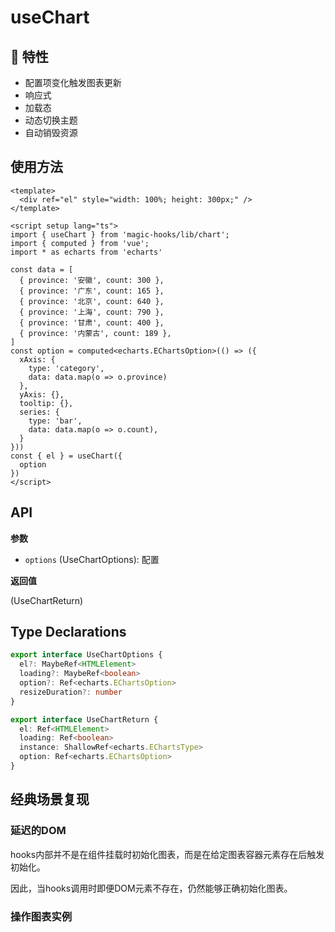 # useChart

<Example title="useChart">
  <useChart />
</Example>

## 🚀 特性

- 配置项变化触发图表更新
- 响应式
- 加载态
- 动态切换主题
- 自动销毁资源

## 使用方法

<Example>
  <useChart-2 />
</Example>

```vue
<template>
  <div ref="el" style="width: 100%; height: 300px;" />
</template>

<script setup lang="ts">
import { useChart } from 'magic-hooks/lib/chart';
import { computed } from 'vue';
import * as echarts from 'echarts'

const data = [
  { province: '安徽', count: 300 },
  { province: '广东', count: 165 },
  { province: '北京', count: 640 },
  { province: '上海', count: 790 },
  { province: '甘肃', count: 400 },
  { province: '内蒙古', count: 189 },
]
const option = computed<echarts.EChartsOption>(() => ({
  xAxis: {
    type: 'category',
    data: data.map(o => o.province)
  },
  yAxis: {},
  tooltip: {},
  series: {
    type: 'bar',
    data: data.map(o => o.count),
  }
}))
const { el } = useChart({
  option
})
</script>
```

## API

**参数**

- `options` (UseChartOptions): 配置

**返回值**

(UseChartReturn)

## Type Declarations

```ts
export interface UseChartOptions {
  el?: MaybeRef<HTMLElement>
  loading?: MaybeRef<boolean>
  option?: Ref<echarts.EChartsOption>
  resizeDuration?: number
}

export interface UseChartReturn {
  el: Ref<HTMLElement>
  loading: Ref<boolean>
  instance: ShallowRef<echarts.EChartsType>
  option: Ref<echarts.EChartsOption>
}

```

## 经典场景复现

### 延迟的DOM

<Example>
  <useChart-3 />
</Example>

hooks内部并不是在组件挂载时初始化图表，而是在给定图表容器元素存在后触发初始化。

因此，当hooks调用时即便DOM元素不存在，仍然能够正确初始化图表。

### 操作图表实例

<Example>
  <useChart-4 />
</Example>